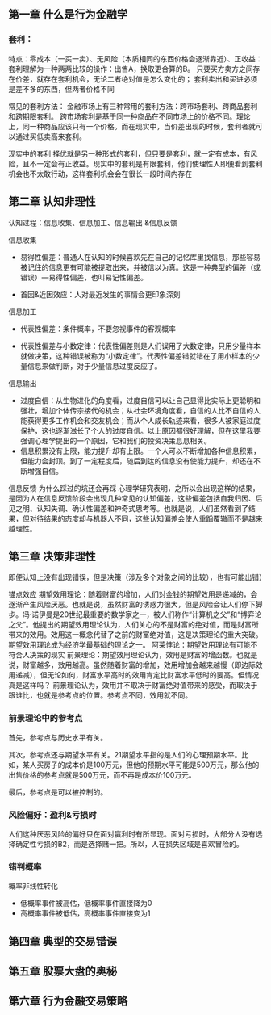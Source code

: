 
## 第一章 什么是行为金融学
### 套利：
特点：零成本（一买一卖）、无风险（本质相同的东西价格会逐渐靠近）、正收益：
套利理解为一种两两比较的操作：出售A，换取更合算的B。
只要买方卖方之间存在价差，就存在套利机会，无论二者绝对值是怎么变化的；
套利卖出和买进必须是差不多的东西，但两者价格不同

常见的套利方法：
金融市场上有三种常用的套利方法：跨市场套利、跨商品套利和跨期限套利。
跨市场套利是基于同一种商品在不同市场上的价格不同。理论上，同一种商品应该只有一个价格。而在现实中，当价差出现的时候，套利者就可以通过买低卖高来套利。

现实中的套利
择优就是另一种形式的套利，但只要是套利，就一定有成本，有风险，且不一定会有正收益。现实中的套利是有限套利，他们使理性人即便看到套利机会也不太敢行动，这样套利机会会在很长一段时间内存在


## 第二章 认知非理性
认知过程：信息收集、信息加工、信息输出 &信息反馈

信息收集
- 易得性偏差：普通人在认知的时候喜欢先在自己的记忆库里找信息，那些容易被记住的信息更有可能被提取出来，并被信以为真。这是一种典型的偏差（或错误）—易得性偏差，也叫易记性偏差。

- 首因&近因效应：人对最近发生的事情会更印象深刻


信息加工
- 代表性偏差：条件概率，不要忽视事件的客观概率

- 代表性偏差与小数定律：代表性偏差则是人们误用了大数定律，只用少量样本就做决策，这种错误被称为“小数定律”。代表性偏差错就错在了用小样本的少量信息来做判断，对于少量信息过度反应了。


信息输出
- 过度自信：从生物进化的角度看，过度自信可以让自己显得比实际上更聪明和强壮，增加个体传宗接代的机会；从社会环境角度看，自信的人比不自信的人能获得更多工作机会和交友机会；而从个人成长轨迹来看，很多人被家庭过度保护，这也逐渐滋长了个人的过度自信。以上原因都很好理解，但在这里我要强调心理学提出的一个原因，它和我们的投资决策息息相关。
- 信息积累没有上限，能力提升却有上限。一个人可以不断增加各种信息积累，但能力会封顶。到了一定程度后，随后到达的信息没有使能力提升，却还在不断增强自信。


信息反馈
为什么踩过的坑还会再踩
心理学研究表明，之所以会出现这样的结果，是因为人在信息反馈阶段会出现几种常见的认知偏差，这些偏差包括自我归因、后见之明、认知失调、确认性偏差和神奇式思考等。也就是说，人们虽然看到了结果，但对待结果的态度却与机器人不同，这些认知偏差会使人重蹈覆辙而不是越来越理性。


## 第三章 决策非理性
即便认知上没有出现错误，但是决策（涉及多个对象之间的比较），也有可能出错）

锚点效应
期望效用理论：随着财富的增加，人们对金钱的期望效用是递减的，会逐渐产生风险厌恶。也就是说，虽然财富的诱惑力很大，但是风险会让人们停下脚步。冯·诺伊曼是20世纪最重要的数学家之一，被人们称作“计算机之父”和“博弈论之父”。他提出的期望效用理论认为，人们关心的不是财富的绝对值，而是财富所带来的效用。效用这一概念代替了之前的财富绝对值，这是决策理论的重大突破。期望效用理论成为经济学最基础的理论之一。
阿莱悖论：期望效用理论有可能不符合人决策的现实
前景理论：期望效用理论认为，效用是财富的增函数。也就是说，财富越多，效用越高。虽然随着财富的增加，效用增加会越来越慢（即边际效用递减），但无论如何，财富水平高时的效用肯定比财富水平低时的要高。但情况真是这样吗？ 前景理论认为，效用并不取决于财富绝对值带来的感受，而取决于跟谁比，也就是参考点的位置。参考点不同，效用就不同。

### 前景理论中的参考点
首先，参考点与历史水平有关。

其次，参考点还与期望水平有关。21期望水平指的是人们的心理预期水平。比如，某人买房子的成本价是100万元，但他的预期水平可能是500万元，那么他的出售价格的参考点就是500万元，而不再是成本价100万元。

最后，参考点是可以被控制的。

### 风险偏好：盈利&亏损时
人们这种厌恶风险的偏好只在面对赢利时有所显现。面对亏损时，大部分人没有选择确定性亏损的B2，而是选择赌一把。所以，人在损失区域是喜欢冒险的。

### 错判概率

概率非线性转化
- 低概率事件被高估，低概率事件直接降为0
- 高概率事件被低估，高概率事件直接变为1 





## 第四章 典型的交易错误
## 第五章 股票大盘的奥秘

## 第六章 行为金融交易策略